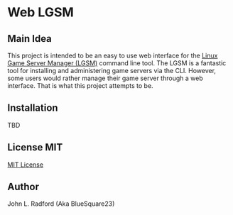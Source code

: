 # Web LGSM

## Main Idea

This project is intended to be an easy to use web interface for the [Linux Game
Server Manager (LGSM)](https://linuxgsm.com/) command line tool. The LGSM is a
fantastic tool for installing and administering game servers via the CLI.
However, some users would rather manage their game server through a web
interface. That is what this project attempts to be.

## Installation

TBD

## License MIT

[MIT License](license.txt)

## Author

John L. Radford (Aka BlueSquare23)

